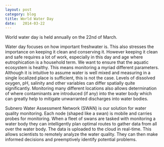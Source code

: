 ```yaml
---
layout: post
category: blog
title: World Water Day
date:   2014-03-22
---
```


World water day is held annually on the 22nd of March.

Water day focuses on how important freshwater is. This also stresses the importance on keeping it clean and conserving it. However keeping it clean and safe requires a lot of work, especially in this day and age where eutrophication is a household term. We want to ensure that the aquatic ecosystem is healthy. This means monitoring a myriad different parameters. Although it is intuitive to assume water is well mixed and measuring in a single localized place is sufficient, this is not the case. Levels of dissolved oxygen, pH, salinity and other variables can differ spatially quite significantly. Monitoring many different locations also allows determination of where contaminants are introduced (if any) into the water body which can greatly help to mitigate unwarranted discharges into water bodies.

Subnero Water Assessment Network (SWAN) is our solution for water quality monitoring. Each node (shaped like a swan) is mobile and carries probes for monitoring. When a fleet of swans are tasked with monitoring a water body they can intelligently plan optimal routes to gather data from all over the water body. The data is uploaded to the cloud in real-time. This allows scientists to remotely analyze the water quality. They can then make informed decisions and preemptively identify potential problems.

